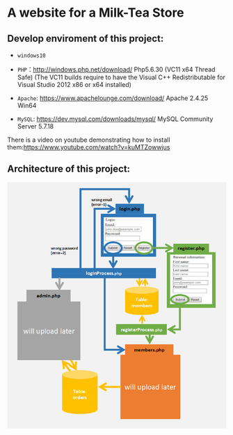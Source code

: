 # A website for a Milk-Tea Store



## Develop enviroment of this project:

* `windows10`

* `PHP`：http://windows.php.net/download/  Php5.6.30 (VC11 x64 Thread Safe) (The VC11 builds require to have the Visual C++ Redistributable for Visual Studio 2012 x86 or x64 installed)

* `Apache`:  https://www.apachelounge.com/download/  Apache 2.4.25 Win64

* `MySQL`:  https://dev.mysql.com/downloads/mysql/  MySQL Community Server 5.7.18

There is a video on youtube demonstrating how to install them:https://www.youtube.com/watch?v=kuMTZowwjus



## Architecture of this project:
![Image of Achitecture](pics/architecture.png)








